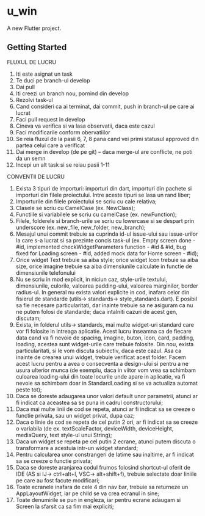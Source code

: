 # u_win

A new Flutter project.

## Getting Started

FLUXUL DE LUCRU
1.	Iti este asignat un task
2.	Te duci pe branch-ul develop
3.	Dai pull
4.	Iti creezi un branch nou, pornind din develop
5.	Rezolvi task-ul
6.	Cand consideri ca ai terminat, dai commit, push in branch-ul pe care ai lucrat
7.	Faci pull request in develop
8.	Cineva va verifica si va lasa observatii, daca este cazul
9.	Faci modificarile conform obervatiilor
10.	Se reia fluxul de la pasii 6, 7, 8 pana cand vei primi statusul approved din partea celui care a verificat
11.	Dai merge in develop (de pe git) – daca merge-ul are conflicte, ne poti da un semn
12.	Incepi un alt task si se reiau pasii 1-11

CONVENTII DE LUCRU
1.	Exista 3 tipuri de importuri: importuri din dart, importuri din pachete si importuri din filele proiectului. Intre aceste tipuri se lasa un rand liber;
2.	Importurile din filele proiectului se scriu cu cale relativa;
3.	Clasele se scriu cu CamelCase (ex. NewClass);
4.	Functiile si variabilele se scriu cu camelCase (ex. newFunction);
5.	Filele, folderele si branch-urile se scriu cu lowercase si se despart prin underscore (ex. new_file, new_folder, new_branch);
6.	Mesajul unui commit trebuie sa cuprinda id-ul issue-ului sau issue-urilor la care s-a lucrat si sa prezinte concis task-ul (ex. Empty screen done - #id, implemented checkWidgetParameters function - #id & #id, bug fixed for Loading screen - #id, added mock data for Home screen - #id);
7.	Orice widget Text trebuie sa aiba style; orice widget Icon trebuie sa aiba size, orice imagine trebuie sa aiba dimensiunile calculate in functie de dimensiunile telefonului
8.	Nu se scriu in mod explicit, in niciun caz, style-urile textului, dimensiunile, culorile, valoarea padding-ului, valoarea marginilor, border radius-ul. In general nu exista valori explicite in cod, inafara celor din fisierul de standarde (utils-> standards-> style_standards.dart). E posibil sa fie necesare particularitati, dar inainte trebuie sa ne asiguram ca nu ne putem folosi de standarde; daca intalniti cazuri de acest gen, discutam;
9.	Exista, in folderul utils-> standards, mai multe widget-uri standard care vor fi folosite in intreaga aplicatie. Acest lucru inseamna ca de fiecare data cand va fi nevoie de spacing, imagine, buton, icon, card, padding, loading, acestea sunt widget-urile care trebuie folosite. Din nou, exista particularitati, si le vom discuta subiectiv, daca este cazul. Asa ca inainte de crearea unui widget, trebuie verificat acest folder. Facem acest lucru pentru a avea o consecventa a design-ului si pentru a ne usura ulterior munca (de exemplu, daca in viitor vom vrea sa schimbam culoarea loading-ului din toate locurile unde apare in aplicatie, va fi nevoie sa schimbam doar in StandardLoading si se va actualiza automat peste tot);
10.	Daca se doreste adaugarea unor valori default unor parametrii, atunci ar fi indicat ca aceastea sa se puna in cadrul constructorului;
11.	Daca mai multe linii de cod se repeta, atunci ar fi indicat sa se creeze o functie privata, sau un widget privat, dupa caz;
12.	Daca o linie de cod se repeta de cel putin 2 ori, ar fi indicat sa se creeze o variabila (de ex. textScaleFactor, deviceWidth, deviceHeight, mediaQuery, text style-ul unui String);
13.	Daca un widget se repeta pe cel putin 2 ecrane, atunci putem discuta o transformare a acestuia intr-un widget standard;
14.	Pentru calcularea unor constrangeri de latime sau inaltime, ar fi indicat sa se creeze o functie privata;
15.	Daca se doreste aranjarea codul frumos folosind shortcut-ul oferit de IDE (AS si IJ-> ctrl+alt+l, VSC-> alt+shift+f), trebuie selectate doar liniile pe care au fost facute modificari;
16.	Toate ecranele inafara de cele 4 din nav bar, trebuie sa returneze un AppLayoutWidget, iar pe child se va crea ecranul in sine;
17.	Toate denumirile se pun in engleza, iar pentru ecrane adaugam si Screen la sfarsit ca sa fim mai expliciti;
